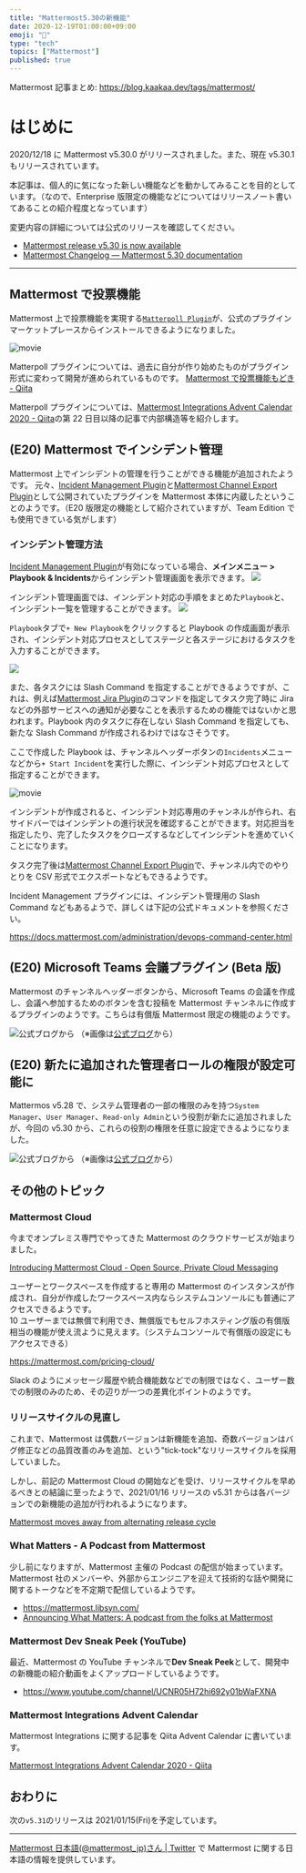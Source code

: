 ```yaml
---
title: "Mattermost5.30の新機能"
date: 2020-12-19T01:00:00+09:00
emoji: "📣"
type: "tech"
topics: ["Mattermost"]
published: true
---
```


Mattermost 記事まとめ: https://blog.kaakaa.dev/tags/mattermost/

# はじめに

2020/12/18 に Mattermost v5.30.0 がリリースされました。また、現在 v5.30.1 もリリースされています。

本記事は、個人的に気になった新しい機能などを動かしてみることを目的としています。（なので、Enterprise 版限定の機能などについてはリリースノート書いてあることの紹介程度となっています）

変更内容の詳細については公式のリリースを確認してください。

- [Mattermost release v5\.30 is now available](https://mattermost.com/blog/mattermost-release-v5-30/)
- [Mattermost Changelog — Mattermost 5\.30 documentation](https://docs.mattermost.com/administration/changelog.html#release-v5-30)

---

## Mattermost で投票機能

Mattermost 上で投票機能を実現する[`Matterpoll Plugin`](https://github.com/matterpoll/matterpoll)が、公式のプラグインマーケットプレースからインストールできるようになりました。

![movie](https://blog.kaakaa.dev/images/posts/mattermost/releases-5.30/matterpoll.gif)

Matterpoll プラグインについては、過去に自分が作り始めたものがプラグイン形式に変わって開発が進められているものです。
[Mattermost で投票機能もどき \- Qiita](https://qiita.com/kaakaa_hoe/items/b2605ce3816cfc517ecd)

Matterpoll プラグインについては、[Mattermost Integrations Advent Calendar 2020 \- Qiita](https://qiita.com/advent-calendar/2020/mattermost-integrations)の第 22 日目以降の記事で内部構造等を紹介します。

## (E20) Mattermost でインシデント管理

Mattermost 上でインシデントの管理を行うことができる機能が追加されたようです。
元々、[Incident Management Plugin](https://github.com/mattermost/mattermost-plugin-incident-management)と[Mattermost Channel Export Plugin](https://mattermost.gitbook.io/channel-export-plugin/)として公開されていたプラグインを Mattermost 本体に内蔵したということのようです。（E20 版限定の機能として紹介されていますが、Team Edition でも使用できている気がします）

### インシデント管理方法

[Incident Management Plugin](https://github.com/mattermost/mattermost-plugin-incident-management)が有効になっている場合、**メインメニュー > Playbook & Incidents**からインシデント管理画面を表示できます。
![](https://blog.kaakaa.dev/images/posts/mattermost/releases-5.30/incident-mainmenu.png)

インシデント管理画面では、インシデント対応の手順をまとめた`Playbook`と、インシデント一覧を管理することができます。
![](https://blog.kaakaa.dev/images/posts/mattermost/releases-5.30/incident-management.png)

`Playbook`タブで`+ New Playbook`をクリックすると Playbook の作成画面が表示され、インシデント対応プロセスとしてステージと各ステージにおけるタスクを入力することができます。

![](https://blog.kaakaa.dev/images/posts/mattermost/releases-5.30/incident-playbook.png)

また、各タスクには Slash Command を指定することができるようですが、これは、例えば[Mattermost Jira Plugin](https://mattermost.gitbook.io/plugin-jira/)のコマンドを指定してタスク完了時に Jira などの外部サービスへの通知が必要なことを表示するための機能ではないかと思われます。Playbook 内のタスクに存在しない Slash Command を指定しても、新たな Slash Command が作成されるわけではなさそうです。

ここで作成した Playbook は、チャンネルヘッダーボタンの`Incidents`メニューなどから`+ Start Incident`を実行した際に、インシデント対応プロセスとして指定することができます。

![movie](https://blog.kaakaa.dev/images/posts/mattermost/releases-5.30/incident.gif)

インシデントが作成されると、インシデント対応専用のチャンネルが作られ、右サイドバーではインシデントの進行状況を確認することができます。対応担当を指定したり、完了したタスクをクローズするなどしてインシデントを進めていくことになります。

タスク完了後は[Mattermost Channel Export Plugin](https://mattermost.gitbook.io/channel-export-plugin/)で、チャンネル内でのやりとりを CSV 形式でエクスポートなどもできるようです。

Incident Management プラグインには、インシデント管理用の Slash Command などもあるようで、詳しくは下記の公式ドキュメントを参照ください。

https://docs.mattermost.com/administration/devops-command-center.html

## (E20) Microsoft Teams 会議プラグイン (Beta 版)

Mattermost のチャンネルヘッダーボタンから、Microsoft Teams の会議を作成し、会議へ参加するためのボタンを含む投稿を Mattermost チャンネルに作成するプラグインのようです。こちらは有償版 Mattermost 限定の機能のようです。

![公式ブログから](https://blog.kaakaa.dev/images/posts/mattermost/releases-5.30/ms-teams-plugin.webp)
（※画像は[公式ブログ](https://mattermost.com/blog/mattermost-release-v5-30/)から）

## (E20) 新たに追加された管理者ロールの権限が設定可能に

Mattermos v5.28 で、システム管理者の一部の権限のみを持つ`System Manager`、`User Manager`、`Read-only Admin`という役割が新たに追加されましたが、今回の v5.30 から、これらの役割の権限を任意に設定できるようになりました。

![公式ブログから](https://blog.kaakaa.dev/images/posts/mattermost/releases-5.30/admin-roles.webp)
（※画像は[公式ブログ](https://mattermost.com/blog/mattermost-release-v5-30/)から）

## その他のトピック

### Mattermost Cloud

今までオンプレミス専門でやってきた Mattermost のクラウドサービスが始まりました。

[Introducing Mattermost Cloud \- Open Source, Private Cloud Messaging](https://mattermost.com/blog/introducing-mattermost-cloud/)

ユーザーとワークスペースを作成すると専用の Mattermost のインスタンスが作成され、自分が作成したワークスペース内ならシステムコンソールにも普通にアクセスできるようです。  
10 ユーザーまでは無償で利用でき、無償版でもセルフホスティング版の有償版相当の機能が使え流ように見えます。（システムコンソールで有償版の設定にもアクセスできる）

https://mattermost.com/pricing-cloud/

Slack のようにメッセージ履歴や統合機能数などでの制限ではなく、ユーザー数での制限のみのため、その辺りが一つの差異化ポイントのようです。

### リリースサイクルの見直し

これまで、Mattermost は偶数バージョンは新機能を追加、奇数バージョンはバグ修正などの品質改善のみを追加、という"tick-tock"なリリースサイクルを採用していました。

しかし、前記の Mattermost Cloud の開始などを受け、リリースサイクルを早めるべきとの結論に至ったようで、2021/01/16 リリースの v5.31 からは各バージョンでの新機能の追加が行われるようになります。

[Mattermost moves away from alternating release cycle](https://mattermost.com/blog/discontinuing-alternating-release-cycle/)

### What Matters - A Podcast from Mattermost

少し前になりますが、Mattermost 主催の Podcast の配信が始まっています。
Mattermost 社のメンバーや、外部からエンジニアを迎えて技術的な話や開発に関するトークなどを不定期で配信しているようです。

- https://mattermost.libsyn.com/
- [Announcing What Matters: A podcast from the folks at Mattermost](https://mattermost.com/blog/what-matters-podcast/)

### Mattermost Dev Sneak Peek (YouTube)

最近、Mattermost の YouTube チャンネルで**Dev Sneak Peek**として、開発中の新機能の紹介動画をよくアップロードしているようです。

- https://www.youtube.com/channel/UCNR05H72hi692y01bWaFXNA

### Mattermost Integrations Advent Calendar

Mattermost Integrations に関する記事を Qiita Advent Calendar に書いています。

[Mattermost Integrations Advent Calendar 2020 \- Qiita](https://qiita.com/advent-calendar/2020/mattermost-integrations)

## おわりに

次の`v5.31`のリリースは 2021/01/15(Fri)を予定しています。

---

[Mattermost 日本語\(@mattermost_jp\)さん \| Twitter](https://twitter.com/mattermost_jp?lang=ja) で Mattermost に関する日本語の情報を提供しています。

